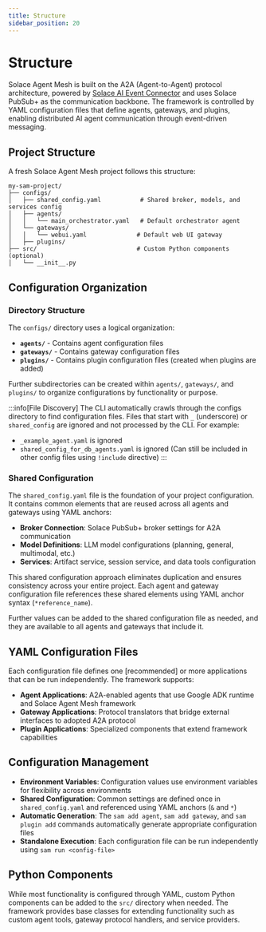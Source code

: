 ```yaml
---
title: Structure
sidebar_position: 20
---
```


# Structure

Solace Agent Mesh is built on the A2A (Agent-to-Agent) protocol architecture, powered by [Solace AI Event Connector](./solace-ai-connector.md) and uses Solace PubSub+ as the communication backbone. The framework is controlled by YAML configuration files that define agents, gateways, and plugins, enabling distributed AI agent communication through event-driven messaging.


## Project Structure

A fresh Solace Agent Mesh project follows this structure:

```
my-sam-project/
├── configs/
│   ├── shared_config.yaml           # Shared broker, models, and services config
│   ├── agents/
│   │   └── main_orchestrator.yaml   # Default orchestrator agent
│   └── gateways/
│   │   └── webui.yaml              # Default web UI gateway
│   ├── plugins/
├── src/                            # Custom Python components (optional)
│   └── __init__.py
```

## Configuration Organization

### Directory Structure

The `configs/` directory uses a logical organization:

- **`agents/`** - Contains agent configuration files
- **`gateways/`** - Contains gateway configuration files
- **`plugins/`** - Contains plugin configuration files (created when plugins are added)

Further subdirectories can be created within `agents/`, `gateways/`, and `plugins/` to organize configurations by functionality or purpose. 


:::info[File Discovery]
The CLI automatically crawls through the configs directory to find configuration files. Files that start with `_` (underscore) or `shared_config` are ignored and not processed by the CLI.
For example:
- `_example_agent.yaml` is ignored
- `shared_config_for_db_agents.yaml` is ignored (Can still be included in other config files using `!include` directive)
:::

### Shared Configuration

The `shared_config.yaml` file is the foundation of your project configuration. It contains common elements that are reused across all agents and gateways using YAML anchors:

- **Broker Connection**: Solace PubSub+ broker settings for A2A communication
- **Model Definitions**: LLM model configurations (planning, general, multimodal, etc.)
- **Services**: Artifact service, session service, and data tools configuration

This shared configuration approach eliminates duplication and ensures consistency across your entire project. Each agent and gateway configuration file references these shared elements using YAML anchor syntax (`*reference_name`).

Further values can be added to the shared configuration file as needed, and they are available to all agents and gateways that include it.

## YAML Configuration Files

Each configuration file defines one [recommended] or more applications that can be run independently. The framework supports:

- **Agent Applications**: A2A-enabled agents that use Google ADK runtime and Solace Agent Mesh framework
- **Gateway Applications**: Protocol translators that bridge external interfaces to adopted A2A protocol
- **Plugin Applications**: Specialized components that extend framework capabilities

## Configuration Management

- **Environment Variables**: Configuration values use environment variables for flexibility across environments
- **Shared Configuration**: Common settings are defined once in `shared_config.yaml` and referenced using YAML anchors (`&` and `*`)
- **Automatic Generation**: The `sam add agent`, `sam add gateway`, and `sam plugin add` commands automatically generate appropriate configuration files
- **Standalone Execution**: Each configuration file can be run independently using `sam run <config-file>`

## Python Components

While most functionality is configured through YAML, custom Python components can be added to the `src/` directory when needed. The framework provides base classes for extending functionality such as custom agent tools, gateway protocol handlers, and service providers.
